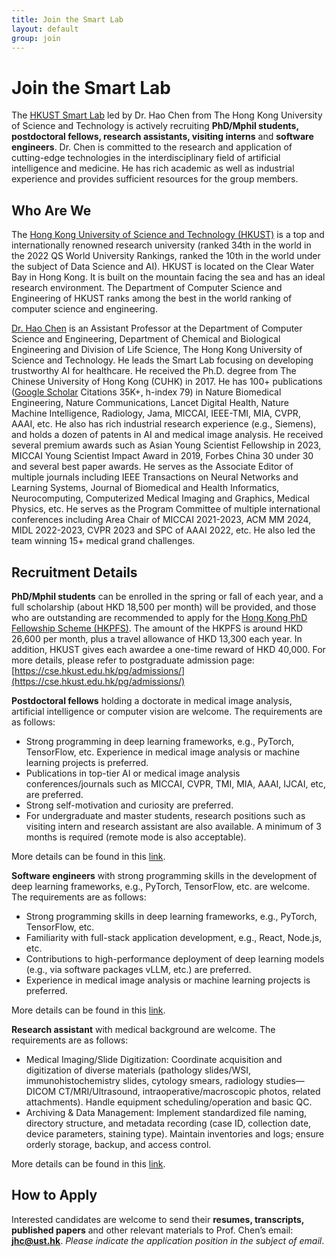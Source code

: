 ```yaml
---
title: Join the Smart Lab
layout: default
group: join
---
```

# Join the Smart Lab

The [HKUST Smart Lab](/contact) led by Dr. Hao Chen from The Hong Kong University of Science and Technology is actively recruiting **PhD/Mphil students, postdoctoral fellows, research assistants, visiting interns** and **software engineers**. Dr. Chen is committed to the research and application of cutting-edge technologies in the interdisciplinary field of artificial intelligence and medicine. He has rich academic as well as industrial experience and provides sufficient resources for the group members.

## Who Are We

The [Hong Kong University of Science and Technology (HKUST)](https://www.hkust.edu.hk) is a top and internationally renowned research university (ranked 34th in the world in the 2022 QS World University Rankings, ranked the 10th in the world under the subject of Data Science and AI). HKUST is located on the Clear Water Bay in Hong Kong. It is built on the mountain facing the sea and has an ideal research environment. The Department of Computer Science and Engineering of HKUST ranks among the best in the world ranking of computer science and engineering.

[Dr. Hao Chen](https://cse.hkust.edu.hk/~jhc/) is an Assistant Professor at the Department of Computer Science and Engineering, Department of Chemical and Biological Engineering and Division of Life Science, The Hong Kong University of Science and Technology. He leads the Smart Lab focusing on developing trustworthy AI for healthcare. He received the Ph.D. degree from The Chinese University of Hong Kong (CUHK) in 2017. He has 100+ publications ([Google Scholar](https://scholar.google.com/citations?user=Z_t5DjwAAAAJ) Citations 35K+, h-index 79) in Nature Biomedical Engineering, Nature Communications, Lancet Digital Health, Nature Machine Intelligence, Radiology, Jama, MICCAI, IEEE-TMI, MIA, CVPR, AAAI, etc. He also has rich industrial research experience (e.g., Siemens), and holds a dozen of patents in AI and medical image analysis. He received several premium awards such as Asian Young Scientist Fellowship in 2023, MICCAI Young Scientist Impact Award in 2019, Forbes China 30 under 30 and several best paper awards. He serves as the Associate Editor of multiple journals including IEEE Transactions on Neural Networks and Learning Systems, Journal of Biomedical and Health Informatics, Neurocomputing, Computerized Medical Imaging and Graphics, Medical Physics, etc. He serves as the Program Committee of multiple international conferences including Area Chair of MICCAI 2021-2023, ACM MM 2024, MIDL 2022-2023, CVPR 2023 and SPC of AAAI 2022, etc. He also led the team winning 15+ medical grand challenges.

## Recruitment Details

**PhD/Mphil students** can be enrolled in the spring or fall of each year, and a full scholarship (about HKD 18,500 per month) will be provided, and those who are outstanding are recommended to apply for the [Hong Kong PhD Fellowship Scheme (HKPFS)](https://cerg1.ugc.edu.hk/hkpfs/apply.html). The amount of the HKPFS is around HKD 26,600 per month, plus a travel allowance of HKD 13,300 each year. In addition, HKUST gives each awardee a one-time reward of HKD 40,000. For more details, please refer to postgraduate admission page: [https://cse.hkust.edu.hk/pg/admissions/](https://cse.hkust.edu.hk/pg/admissions/)

**Postdoctoral fellows** holding a doctorate in medical image analysis, artificial intelligence or computer vision are welcome. The requirements are as follows:

- Strong programming in deep learning frameworks, e.g., PyTorch, TensorFlow, etc.
  Experience in medical image analysis or machine learning projects is preferred.
- Publications in top-tier AI or medical image analysis conferences/journals such as MICCAI, CVPR, TMI, MIA, AAAI, IJCAI, etc, are preferred.
- Strong self-motivation and curiosity are preferred.
- For undergraduate and master students, research positions such as visiting intern and research assistant are also available. A minimum of 3 months is required (remote mode is also acceptable).

More details can be found in this [link](/static/media/20240531Recruitment_english.pdf).

**Software engineers** with strong programming skills in the development of deep learning frameworks, e.g., PyTorch, TensorFlow, etc. are welcome. The requirements are as follows:

- Strong programming skills in deep learning frameworks, e.g., PyTorch, TensorFlow, etc.
- Familiarity with full-stack application development, e.g., React, Node.js, etc.
- Contributions to high-performance deployment of deep learning models (e.g., via software packages vLLM, etc.) are preferred.
- Experience in medical image analysis or machine learning projects is preferred.

More details can be found in this [link](/static/media/20251001SoftwareEnginnerRecuritment_English.pdf).

**Research assistant** with medical background are welcome. The requirements are as follows:

-	Medical Imaging/Slide Digitization: Coordinate acquisition and digitization of diverse materials (pathology slides/WSI, immunohistochemistry slides, cytology smears, radiology studies—DICOM CT/MRI/Ultrasound, intraoperative/macroscopic photos, related attachments). Handle equipment scheduling/operation and basic QC.
-	Archiving & Data Management: Implement standardized file naming, directory structure, and metadata recording (case ID, collection date, device parameters, staining type). Maintain inventories and logs; ensure orderly storage, backup, and access control.

More details can be found in this [link](/static/media/20251028ResearchAssistantRecuritment_English.pdf).

## How to Apply

Interested candidates are welcome to send their **resumes, transcripts, published papers** and other relevant materials to Prof. Chen’s email: **jhc@ust.hk**. _Please indicate the application position in the subject of email_.

<br>
